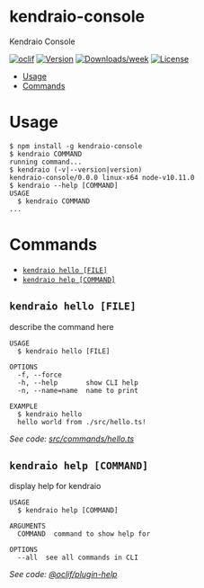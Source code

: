 kendraio-console
================

Kendraio Console

[![oclif](https://img.shields.io/badge/cli-oclif-brightgreen.svg)](https://oclif.io)
[![Version](https://img.shields.io/npm/v/kendraio-console.svg)](https://npmjs.org/package/kendraio-console)
[![Downloads/week](https://img.shields.io/npm/dw/kendraio-console.svg)](https://npmjs.org/package/kendraio-console)
[![License](https://img.shields.io/npm/l/kendraio-console.svg)](https://github.com/kendraio/kendraio-console/blob/master/package.json)

<!-- toc -->
* [Usage](#usage)
* [Commands](#commands)
<!-- tocstop -->
# Usage
<!-- usage -->
```sh-session
$ npm install -g kendraio-console
$ kendraio COMMAND
running command...
$ kendraio (-v|--version|version)
kendraio-console/0.0.0 linux-x64 node-v10.11.0
$ kendraio --help [COMMAND]
USAGE
  $ kendraio COMMAND
...
```
<!-- usagestop -->
# Commands
<!-- commands -->
* [`kendraio hello [FILE]`](#kendraio-hello-file)
* [`kendraio help [COMMAND]`](#kendraio-help-command)

## `kendraio hello [FILE]`

describe the command here

```
USAGE
  $ kendraio hello [FILE]

OPTIONS
  -f, --force
  -h, --help       show CLI help
  -n, --name=name  name to print

EXAMPLE
  $ kendraio hello
  hello world from ./src/hello.ts!
```

_See code: [src/commands/hello.ts](https://github.com/kendraio/kendraio-console/blob/v0.0.0/src/commands/hello.ts)_

## `kendraio help [COMMAND]`

display help for kendraio

```
USAGE
  $ kendraio help [COMMAND]

ARGUMENTS
  COMMAND  command to show help for

OPTIONS
  --all  see all commands in CLI
```

_See code: [@oclif/plugin-help](https://github.com/oclif/plugin-help/blob/v2.1.2/src/commands/help.ts)_
<!-- commandsstop -->
